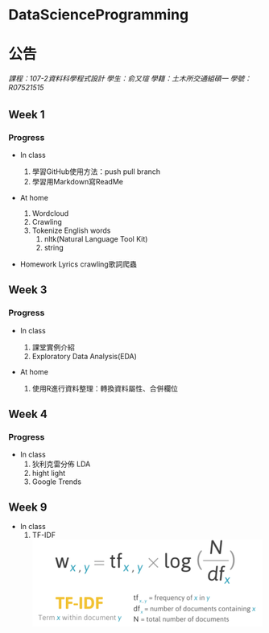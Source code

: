 # DataScienceProgramming

公告
=============

###### 課程：107-2資料科學程式設計 學生：俞又瑄 學籍：土木所交通組碩一 學號：R07521515 ######

Week 1
----
### Progress ###
* In class
  1. 學習GitHub使用方法：push pull branch
  2. 學習用Markdown寫ReadMe
 
* At home
  1. Wordcloud
  2. Crawling
  3. Tokenize English words
      1. nltk(Natural Language Tool Kit)
      2. string

* Homework
  Lyrics crawling歌詞爬蟲

Week 3
----
### Progress ###
* In class
  1. 課堂實例介紹
  2. Exploratory Data Analysis(EDA)
 
* At home
  1. 使用R進行資料整理：轉換資料屬性、合併欄位

Week 4
----
### Progress ###
* In class
  1. 狄利克雷分佈 LDA
	1. hight light
  2. Google Trends
 
Week 9
---
* In class
  1. TF-IDF
![image](https://github.com/YuShuanYu/DataScienceProgramming/blob/master/TF_IDF/%E8%9E%A2%E5%B9%95%E5%BF%AB%E7%85%A7%202016-04-14%20%E4%B8%8A%E5%8D%881.39.07.png)
